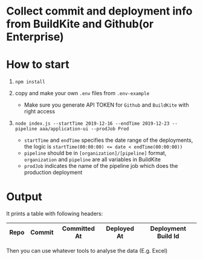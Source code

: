 # Collect commit and deployment info from BuildKite and Github(or Enterprise)

# How to start

1. `npm install`

2. copy and make your own `.env` files from `.env-example`

    * Make sure you generate API TOKEN for `Github` and `BuildKite` with right access

3. `node index.js --startTime 2019-12-16 --endTime 2019-12-23 --pipeline aaa/application-ui --prodJob Prod`

    * `startTime` and `endTime` specifies the date range of the deployments, the logic is `startTime(00:00:00) <= date < endTime(00:00:00))`
    * `pipeline` should be in `[organization]/[pipeline]` format, `organization` and `pipeline` are all variables in BuildKite
    * `prodJob` indicates the name of the pipeline job which does the production deployment

# Output

It prints a table with following headers:

| Repo | Commit | Committed At | Deployed At | Deployment Build Id |
|------|--------|--------------|-------------|---------------------|

Then you can use whatever tools to analyse the data (E.g. Excel)
